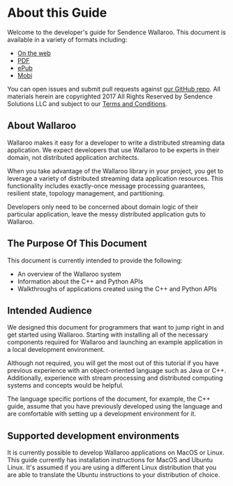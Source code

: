 # About this Guide

Welcome to the developer's guide for Sendence Wallaroo. This document is available in a variety of formats including:

- [On the web](https://sendence.gitbooks.io/wallaroo/content/)
- [PDF](https://www.gitbook.com/download/pdf/book/sendence/wallaroo)
- [ePub](https://www.gitbook.com/download/epub/book/sendence/wallaroo)
- [Mobi](https://www.gitbook.com/download/mobi/book/sendence/wallaroo)

You can open issues and submit pull requests against [our GitHub repo](https://github.com/Sendence/wallaroo). All materials herein are copyrighted 2017 All Rights Reserved by Sendence Solutions LLC and subject to our [Terms and Conditions](book/legal/terms.md).

## About Wallaroo

Wallaroo makes it easy for a developer to write a distributed streaming data application.  We expect developers that use Wallaroo to be experts in their domain, not distributed application architects.

When you take advantage of the Wallaroo library in your project, you get to leverage a variety of distributed streaming data application resources. This functionality includes exactly-once message processing guarantees, resilient state, topology management, and partitioning.

Developers only need to be concerned about domain logic of their particular application, leave the messy distributed application guts to Wallaroo.

## The Purpose Of This Document

This document is currently intended to provide the following:

* An overview of the Wallaroo system
* Information about the C++ and Python APIs
* Walkthroughs of applications created using the C++ and Python APIs

## Intended Audience

We designed this document for programmers that want to jump right in and get started using Wallaroo.  Starting with installing all of the necessary components required for Wallaroo and launching an example application in a local development environment.

Although not required, you will get the most out of this tutorial if you have previous experience with an object-oriented language such as Java or C++.  Additionally, experience with stream processing and distributed computing systems and concepts would be helpful.

The language specific portions of the document, for example, the C++ guide, assume that you have previously developed using the language and are comfortable with setting up a development environment for it.

## Supported development environments

It is currently possible to develop Wallaroo applications on MacOS or Linux. This guide currently has installation instructions for MacOS and Ubuntu Linux. It's assumed if you are using a different Linux distribution that you are able to translate the Ubuntu instructions to your distribution of choice.
